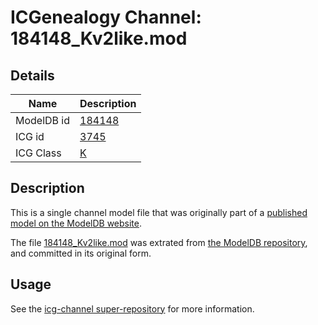 # ICGenealogy Channel: 184148\_Kv2like.mod

## Details

Name | Description
---- | -----------
ModelDB id | [184148](http://senselab.med.yale.edu/ModelDB/ShowModel.cshtml?model=184148)
ICG id | [3745](http://icg.neurotheory.ox.ac.uk/channels/1/3745)
ICG Class | [K](http://icg.neurotheory.ox.ac.uk/channels/1)

## Description

This is a single channel model file that was originally part of a [published model on the ModelDB website](http://senselab.med.yale.edu/mModelDB/ShowModel.cshtml?model=184148).

The file [184148\_Kv2like.mod](184148_Kv2like.mod) was extrated from [the ModelDB repository](http://senselab.med.yale.edu/ModelDB/ShowModel.cshtml?model=184148), and committed in its original form.

## Usage

See the [icg-channel super-repository](https://github.com/icgenealogy/icg-channels) for more information.